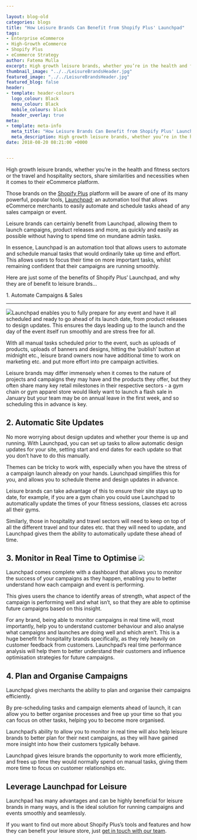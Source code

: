 ```yaml
--- 

layout: blog-old
categories: blogs
title: "How Leisure Brands Can Benefit from Shopify Plus' Launchpad"
tags:
- Enterprise eCommerce
- High-Growth eCommerce
- Shopify Plus
- eCommerce Strategy
author: Fatema Mulla
excerpt: High growth leisure brands, whether you’re in the health and fitness sectors or the travel and hospitality sectors, share similarities and necessities when it comes to their eCommerce platform.
thumbnail_image: "../../LeisureBrandsHeader.jpg"
featured_image: "../../LeisureBrandsHeader.jpg"
featured_blog: false
header:
- template: header-colours
  logo_colour: Black
  menu_colour: Black
  mobile_colours: black
  header_overlay: true
meta:
- template: meta-info
  meta_title: "How Leisure Brands Can Benefit from Shopify Plus' Launchpad"
  meta_description: High growth leisure brands, whether you’re in the health and fitness sectors or the travel and hospitality sectors, share similarities and necessities when it comes to their eCommerce platform.
date: 2018-08-20 08:21:00 +0000


--- 
```

High growth leisure brands, whether you’re in the health and fitness sectors or the travel and hospitality sectors, share similarities and necessities when it comes to their eCommerce platform.

Those brands on the [Shopify Plus](https://www.shopify.co.uk/plus/?ref=statement&utm_campaign=Statement%20Blog) platform will be aware of one of its many powerful, popular tools, [Launchpad](https://apps.shopify.com/launchpad/?ref=statement&utm_campaign=Statement%20Blog); an automation tool that allows eCommerce merchants to easily automate and schedule tasks ahead of any sales campaign or event.

Leisure brands can certainly benefit from Launchpad, allowing them to launch campaigns, product releases and more, as quickly and easily as possible without having to spend time on mundane admin tasks.

In essence, Launchpad is an automation tool that allows users to automate and schedule manual tasks that would ordinarily take up time and effort. This allows users to focus their time on more important tasks, whilst remaining confident that their campaigns are running smoothly.

Here are just some of the benefits of Shopify Plus’ Launchpad, and why they are of benefit to leisure brands...

  

1\. Automate Campaigns & Sales  

---------------------------------

![](https://lh6.googleusercontent.com/MRpX_WFiyPFSJv-sdwHvmDOnkwRmFh6yrBfYiJlekZzDf3bG-0abjZeKUOT0AsswSwVAv1ZWhsiZHBtIhVd1LOCSCo9JNzHWqLN7nbsADLeZPZNH37jI66OwlsuWPncidJDZA4da)Launchpad enables you to fully prepare for any event and have it all scheduled and ready to go ahead of its launch date, from product releases to design updates. This ensures the days leading up to the launch and the day of the event itself run smoothly and are stress free for all.

With all manual tasks scheduled prior to the event, such as uploads of products, uploads of banners and designs, hitting the ‘publish’ button at midnight etc., leisure brand owners now have additional time to work on marketing etc. and put more effort into pre campaign activities.

Leisure brands may differ immensely when it comes to the nature of projects and campaigns they may have and the products they offer, but they often share many key retail milestones in their respective sectors - a gym chain or gym apparel store would likely want to launch a flash sale in January but your team may be on annual leave in the first week, and so scheduling this in advance is key.

  

2\. Automatic Site Updates
--------------------------

No more worrying about design updates and whether your theme is up and running. With Launchpad, you can set up tasks to allow automatic design updates for your site, setting start and end dates for each update so that you don’t have to do this manually.

Themes can be tricky to work with, especially when you have the stress of a campaign launch already on your hands. Launchpad simplifies this for you, and allows you to schedule theme and design updates in advance.

Leisure brands can take advantage of this to ensure their site stays up to date, for example, if you are a gym chain you could use Launchpad to automatically update the times of your fitness sessions, classes etc across all their gyms.

Similarly, those in hospitality and travel sectors will need to keep on top of all the different travel and tour dates etc. that they will need to update, and Launchpad gives them the ability to automatically update these ahead of time.

  

3\. Monitor in Real Time to Optimise ![](https://lh4.googleusercontent.com/74EnifhKdDBWiP7FtUwvoDfyXCeDTodPp6a-0uPNrhwmMWW3ITpDT85HscKdqOEpk_B6wxYoNS-RmS8T8xFFDeRhQmRa8ctrm9LApL9YaAAykLyR5uygKBqToA4RlTzqqNONboXZ)
--------------------------------------------------------------------------------------------------------------------------------------------------------------------------------------------------------------------

Launchpad comes complete with a dashboard that allows you to monitor the success of your campaigns as they happen, enabling you to better understand how each campaign and event is performing.

This gives users the chance to identify areas of strength, what aspect of the campaign is performing well and what isn’t, so that they are able to optimise future campaigns based on this insight.

For any brand, being able to monitor campaigns in real time will, most importantly, help you to understand customer behaviour and also analyse what campaigns and launches are doing well and which aren’t. This is a huge benefit for hospitality brands specifically, as they rely heavily on customer feedback from customers. Launchpad’s real time performance analysis will help them to better understand their customers and influence optimisation strategies for future campaigns.

  

4\. Plan and Organise Campaigns
-------------------------------

Launchpad gives merchants the ability to plan and organise their campaigns efficiently.

By pre-scheduling tasks and campaign elements ahead of launch, it can allow you to better organise processes and free up your time so that you can focus on other tasks, helping you to become more organised.

Launchpad’s ability to allow you to monitor in real time will also help leisure brands to better plan for their next campaigns, as they will have gained more insight into how their customers typically behave.

Launchpad gives leisure brands the opportunity to work more efficiently, and frees up time they would normally spend on manual tasks, giving them more time to focus on customer relationships etc.

  

Leverage Launchpad for Leisure
------------------------------

Launchpad has many advantages and can be highly beneficial for leisure brands in many ways, and is the ideal solution for running campaigns and events smoothly and seamlessly.

If you want to find out more about Shopify Plus’s tools and features and how they can benefit your leisure store, just [get in touch with our team](https://www.statementagency.com/contact-us).